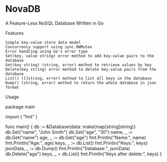# NovaDB
A Feature-Less NoSQL Database Written in Go

Features

    Simple key-value store data model
    Concurrency support using sync.RWMutex
    Error handling using Go's error type
    Set(key, value string) error method to add key-value pairs to the database
    Get(key string) (string, error) method to retrieve values by key
    Delete(key string) error method to delete key-value pairs from the database
    List() ([]string, error) method to list all keys in the database
    Dump() (string, error) method to return the whole database in json format

Usage

package main

import (
    "fmt"
)

func main() {
    db := &Database{data: make(map[string]string)}
    db.Set("name", "John Smith")
    db.Set("age", "30")
    name, _ := db.Get("name")
    age, _ := db.Get("age")
    fmt.Println("Name:", name)
    fmt.Println("Age:", age)
    keys, _ := db.List()
    fmt.Println("Keys:", keys)
    jsonData, _ := db.Dump()
    fmt.Println("Database:", jsonData)
    db.Delete("age")
    keys, _ = db.List()
    fmt.Println("Keys after delete:", keys)
}

